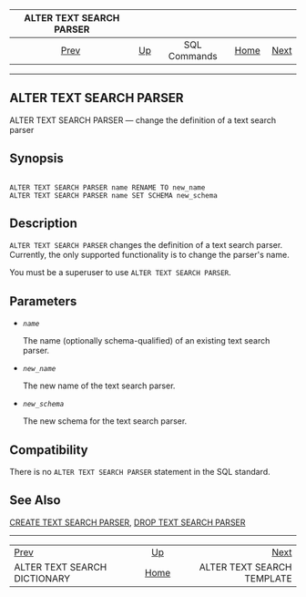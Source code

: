 

|                      ALTER TEXT SEARCH PARSER                      |                                        |              |                                                       |                                                                |
| :----------------------------------------------------------------: | :------------------------------------- | :----------: | ----------------------------------------------------: | -------------------------------------------------------------: |
| [Prev](sql-altertsdictionary.html "ALTER TEXT SEARCH DICTIONARY")  | [Up](sql-commands.html "SQL Commands") | SQL Commands | [Home](index.html "PostgreSQL 17devel Documentation") |  [Next](sql-altertstemplate.html "ALTER TEXT SEARCH TEMPLATE") |

***

## ALTER TEXT SEARCH PARSER

ALTER TEXT SEARCH PARSER — change the definition of a text search parser

## Synopsis

```

ALTER TEXT SEARCH PARSER name RENAME TO new_name
ALTER TEXT SEARCH PARSER name SET SCHEMA new_schema
```

## Description

`ALTER TEXT SEARCH PARSER` changes the definition of a text search parser. Currently, the only supported functionality is to change the parser's name.

You must be a superuser to use `ALTER TEXT SEARCH PARSER`.

## Parameters

* *`name`*

    The name (optionally schema-qualified) of an existing text search parser.

* *`new_name`*

    The new name of the text search parser.

* *`new_schema`*

    The new schema for the text search parser.

## Compatibility

There is no `ALTER TEXT SEARCH PARSER` statement in the SQL standard.

## See Also

[CREATE TEXT SEARCH PARSER](sql-createtsparser.html "CREATE TEXT SEARCH PARSER"), [DROP TEXT SEARCH PARSER](sql-droptsparser.html "DROP TEXT SEARCH PARSER")

***

|                                                                    |                                                       |                                                                |
| :----------------------------------------------------------------- | :---------------------------------------------------: | -------------------------------------------------------------: |
| [Prev](sql-altertsdictionary.html "ALTER TEXT SEARCH DICTIONARY")  |         [Up](sql-commands.html "SQL Commands")        |  [Next](sql-altertstemplate.html "ALTER TEXT SEARCH TEMPLATE") |
| ALTER TEXT SEARCH DICTIONARY                                       | [Home](index.html "PostgreSQL 17devel Documentation") |                                     ALTER TEXT SEARCH TEMPLATE |

